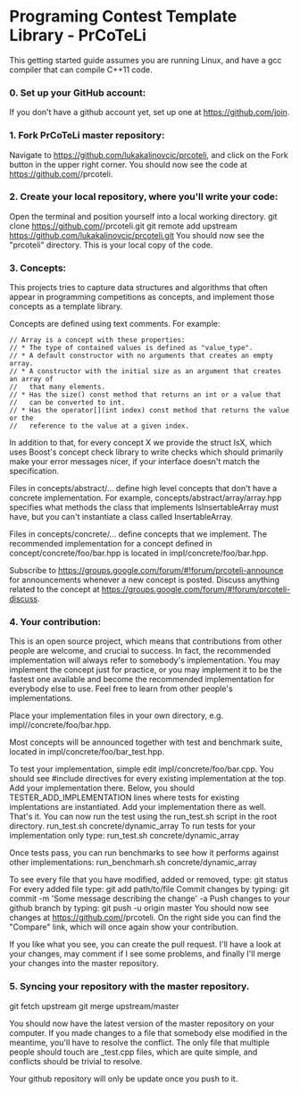 # Programing Contest Template Library - PrCoTeLi

This getting started guide assumes you are running Linux, and have a gcc compiler that can compile C++11 code.

### 0. Set up your GitHub account:
If you don't have a github account yet, set up one at https://github.com/join.

### 1. Fork PrCoTeLi master repository:
Navigate to https://github.com/lukakalinovcic/prcoteli, and click on the Fork button in the upper right corner.
You should now see the code at https://github.com/<youraccount>/prcoteli.

### 2. Create your local repository, where you'll write your code:
Open the terminal and position yourself into a local working directory.
  git clone https://github.com/<youraccount>/prcoteli.git
  git remote add upstream https://github.com/lukakalinovcic/prcoteli.git
You should now see the "prcoteli" directory. This is your local copy of the code.

### 3. Concepts:
This projects tries to capture data structures and algorithms that often appear in programming competitions as concepts, and implement those concepts as a template library.

Concepts are defined using text comments. For example:
```
// Array is a concept with these properties:
// * The type of contained values is defined as "value_type".
// * A default constructor with no arguments that creates an empty array.
// * A constructor with the initial size as an argument that creates an array of
//   that many elements.
// * Has the size() const method that returns an int or a value that
//   can be converted to int.
// * Has the operator[](int index) const method that returns the value or the
//   reference to the value at a given index.
```

In addition to that, for every concept X we provide the struct IsX, which uses Boost's concept check library to write checks which should primarily make your error messages nicer, if your interface doesn't match the specification.

Files in concepts/abstract/... define high level concepts that don't have a concrete implementation.
For example, concepts/abstract/array/array.hpp specifies what methods the class that implements IsInsertableArray must have, but you can't instantiate a class called InsertableArray.

Files in concepts/concrete/... define concepts that we implement.
The recommended implementation for a concept defined in concept/concrete/foo/bar.hpp is located in impl/concrete/foo/bar.hpp.

Subscribe to https://groups.google.com/forum/#!forum/prcoteli-announce for announcements whenever a new concept is posted.
Discuss anything related to the concept at https://groups.google.com/forum/#!forum/prcoteli-discuss.

### 4. Your contribution:
This is an open source project, which means that contributions from other people are welcome, and crucial to success. In fact, the recommended implementation will always refer to somebody's implementation. You may implement the concept just for practice, or you may implement it to be the fastest one available and become the recommended implementation for everybody else to use. Feel free to learn from other people's implementations.

Place your implementation files in your own directory, e.g. impl/<yourusername>/concrete/foo/bar.hpp.

Most concepts will be announced together with test and benchmark suite, located in impl/concrete/foo/bar_test.hpp.

To test your implementation, simple edit impl/concrete/foo/bar.cpp.
You should see #include directives for every existing implementation at the top. Add your implementation there.
Below, you should TESTER_ADD_IMPLEMENTATION lines where tests for existing implentations are instantiated. Add your implementation there as well.
That's it. You can now run the test using the run_test.sh script in the root directory.
  run_test.sh concrete/dynamic_array
To run tests for your implementation only type:
  run_test.sh concrete/dynamic_array <yourusername>

Once tests pass, you can run benchmarks to see how it performs against other implementations:
run_benchmarh.sh concrete/dynamic_array

To see every file that you have modified, added or removed, type:
  git status
For every added file type:
  git add path/to/file
Commit changes by typing:
  git commit -m 'Some message describing the change' -a
Push changes to your github branch by typing:
  git push -u origin master
You should now see changes at https://github.com/<youraccount>/prcoteli. On the right side you can find the "Compare" link, which will once again show your contribution.

If you like what you see, you can create the pull request.
I'll have a look at your changes, may comment if I see some problems, and finally I'll merge your changes into the master repository.

### 5. Syncing your repository with the master repository.
  git fetch upstream
  git merge upstream/master

You should now have the latest version of the master repository on your computer. If you made changes to a file that somebody else modified in the meantime, you'll have to resolve the conflict. The only file that multiple people should touch are _test.cpp files, which are quite simple, and conflicts should be trivial to resolve.

Your github repository will only be update once you push to it.
